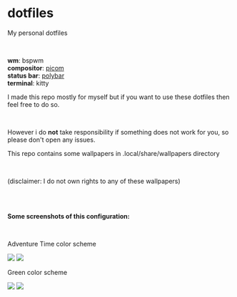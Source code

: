 # dotfiles


<p>My personal dotfiles</p>
<br>

<b>wm</b>: bspwm
<br>
<b>compositor</b>: <a href="https://github.com/jonaburg/picom">picom</a>
<br>
<b>status bar</b>: <a href="https://github.com/polybar/polybar">polybar</a>
<br>
<b>terminal</b>: kitty

<p>I made this repo mostly for myself but if you want to use these dotfiles then feel free to do so.</p>
<br>
<p>However i do <b>not</b> take responsibility if something does not work for you, so please don't open any issues.</p>

<p>This repo contains some wallpapers in .local/share/wallpapers directory</p>
<br>
<p>(disclaimer: I do not own rights to any of these wallpapers)</p>

<br>
<br>
<p><b>Some screenshots of this configuration:</b></p>
<br>
<p>Adventure Time color scheme</p>
<img src="https://github.com/theKapcioszek/dotfiles/blob/master/screenshots/at-theme1.png">
<img src="https://github.com/theKapcioszek/dotfiles/blob/master/screenshots/at-theme2.png">
<br>
<p>Green color scheme</p>
<img src="https://github.com/theKapcioszek/dotfiles/blob/master/screenshots/green1.png">
<img src="https://github.com/theKapcioszek/dotfiles/blob/master/screenshots/green2.png">
